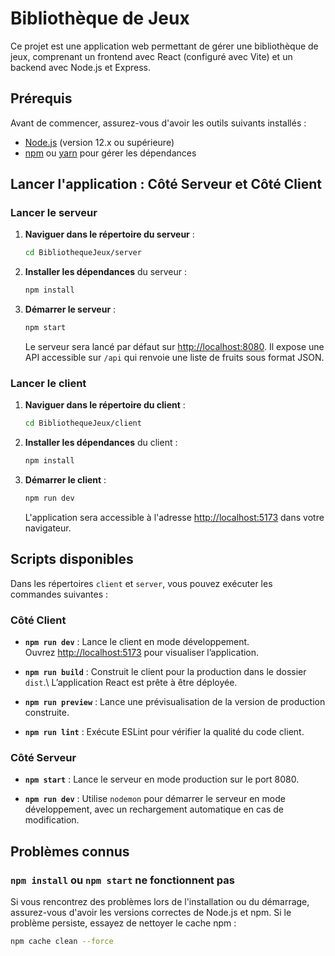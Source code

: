 # Bibliothèque de Jeux

Ce projet est une application web permettant de gérer une bibliothèque de jeux, comprenant un frontend avec React (configuré avec Vite) et un backend avec Node.js et Express.

## Prérequis

Avant de commencer, assurez-vous d'avoir les outils suivants installés :

- [Node.js](https://nodejs.org/en/) (version 12.x ou supérieure)
- [npm](https://www.npmjs.com/) ou [yarn](https://yarnpkg.com/) pour gérer les dépendances

## Lancer l'application : Côté Serveur et Côté Client

### Lancer le serveur

1. **Naviguer dans le répertoire du serveur** :
    ```bash
    cd BibliothequeJeux/server
    ```
2. **Installer les dépendances** du serveur :
    ```bash
    npm install
    ```
3. **Démarrer le serveur** :
    ```bash
    npm start
    ```
   Le serveur sera lancé par défaut sur [http://localhost:8080](http://localhost:8080). Il expose une API accessible sur `/api` qui renvoie une liste de fruits sous format JSON.

### Lancer le client

1. **Naviguer dans le répertoire du client** :
    ```bash
    cd BibliothequeJeux/client
    ```
2. **Installer les dépendances** du client :
    ```bash
    npm install
    ```
3. **Démarrer le client** :
    ```bash
    npm run dev
    ```
   L'application sera accessible à l'adresse [http://localhost:5173](http://localhost:5173) dans votre navigateur.

## Scripts disponibles

Dans les répertoires `client` et `server`, vous pouvez exécuter les commandes suivantes :

### Côté Client

- **`npm run dev`** : Lance le client en mode développement.\
  Ouvrez [http://localhost:5173](http://localhost:5173) pour visualiser l’application.

- **`npm run build`** : Construit le client pour la production dans le dossier `dist`.\ 
  L’application React est prête à être déployée.

- **`npm run preview`** : Lance une prévisualisation de la version de production construite.

- **`npm run lint`** : Exécute ESLint pour vérifier la qualité du code client.

### Côté Serveur

- **`npm start`** : Lance le serveur en mode production sur le port 8080.

- **`npm run dev`** : Utilise `nodemon` pour démarrer le serveur en mode développement, avec un rechargement automatique en cas de modification.

## Problèmes connus

### `npm install` ou `npm start` ne fonctionnent pas

Si vous rencontrez des problèmes lors de l'installation ou du démarrage, assurez-vous d'avoir les versions correctes de Node.js et npm. Si le problème persiste, essayez de nettoyer le cache npm :

```bash
npm cache clean --force
